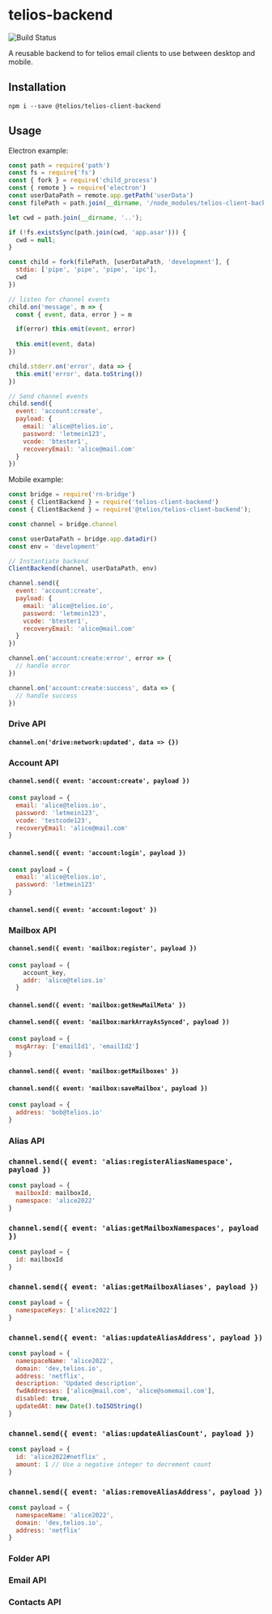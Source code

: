 # telios-backend

![Build Status](https://github.com/Telios-org/telios-client-backend/actions/workflows/node.js.yml/badge.svg)

A reusable backend to for telios email clients to use between desktop and mobile.

## Installation

```shell
npm i --save @telios/telios-client-backend
```

## Usage

Electron example:
```js
const path = require('path')
const fs = require('fs')
const { fork } = require('child_process')
const { remote } = require('electron')
const userDataPath = remote.app.getPath('userData')
const filePath = path.join(__dirname, '/node_modules/telios-client-backend/index.js')

let cwd = path.join(__dirname, '..');

if (!fs.existsSync(path.join(cwd, 'app.asar'))) {
  cwd = null;
}

const child = fork(filePath, [userDataPath, 'development'], {
  stdio: ['pipe', 'pipe', 'pipe', 'ipc'],
  cwd
})

// listen for channel events
child.on('message', m => {
  const { event, data, error } = m

  if(error) this.emit(event, error)
  
  this.emit(event, data)
})

child.stderr.on('error', data => {
  this.emit('error', data.toString())
})

// Send channel events
child.send({ 
  event: 'account:create', 
  payload: {
    email: 'alice@telios.io',
    password: 'letmein123',
    vcode: 'btester1',
    recoveryEmail: 'alice@mail.com'
  }
})

```

Mobile example:

```js
const bridge = require('rn-bridge')
const { ClientBackend } = require('telios-client-backend')
const { ClientBackend } = require('@telios/telios-client-backend');

const channel = bridge.channel

const userDataPath = bridge.app.datadir()
const env = 'development'

// Instantiate backend
ClientBackend(channel, userDataPath, env)

channel.send({ 
  event: 'account:create', 
  payload: {
    email: 'alice@telios.io',
    password: 'letmein123',
    vcode: 'btester1',
    recoveryEmail: 'alice@mail.com'
  }
})

channel.on('account:create:error', error => {
  // handle error
})

channel.on('account:create:success', data => {
  // handle success
})
```

### Drive API
#### `channel.on('drive:network:updated', data => {})`

### Account API
#### `channel.send({ event: 'account:create', payload })`

```js
const payload = {
  email: 'alice@telios.io',
  password: 'letmein123',
  vcode: 'testcode123',
  recoveryEmail: 'alice@mail.com'
}
```

#### `channel.send({ event: 'account:login', payload })`

```js
const payload = {
  email: 'alice@telios.io',
  password: 'letmein123'
}
```

#### `channel.send({ event: 'account:logout' })`

### Mailbox API
#### `channel.send({ event: 'mailbox:register', payload })`

```js
const payload = {
    account_key,
    addr: 'alice@telios.io'
  }
```

#### `channel.send({ event: 'mailbox:getNewMailMeta' })`

#### `channel.send({ event: 'mailbox:markArrayAsSynced', payload })`

```js
const payload = {
  msgArray: ['emailId1', 'emailId2']
}
```

#### `channel.send({ event: 'mailbox:getMailboxes' })`

#### `channel.send({ event: 'mailbox:saveMailbox', payload })`

```js
const payload = {
  address: 'bob@telios.io'
}
```

### Alias API
### `channel.send({ event: 'alias:registerAliasNamespace', payload })`
```js
const payload = {
  mailboxId: mailboxId,
  namespace: 'alice2022'
}
```

### `channel.send({ event: 'alias:getMailboxNamespaces', payload })`
```js
const payload = { 
  id: mailboxId 
} 
```

### `channel.send({ event: 'alias:getMailboxAliases', payload })`
```js
const payload = {
  namespaceKeys: ['alice2022']
}
```

### `channel.send({ event: 'alias:updateAliasAddress', payload })`
```js
const payload = {
  namespaceName: 'alice2022',
  domain: 'dev,telios.io',
  address: 'netflix',
  description: 'Updated description',
  fwdAddresses: ['alice@mail.com', 'alice@somemail.com'],
  disabled: true,
  updatedAt: new Date().toISOString()
}
```

### `channel.send({ event: 'alias:updateAliasCount', payload })`
```js
const payload = { 
  id: 'alice2022#netflix' , 
  amount: 1 // Use a negative integer to decrement count
}
```

### `channel.send({ event: 'alias:removeAliasAddress', payload })`
```js
const payload = {
  namespaceName: 'alice2022',
  domain: 'dev,telios.io',
  address: 'netflix'
}
```

### Folder API

### Email API

### Contacts API
